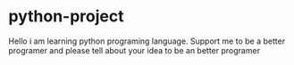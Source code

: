 # python-project
Hello i am learning python programing language.
Support me to be a better programer and please tell about your idea to be an better programer 
